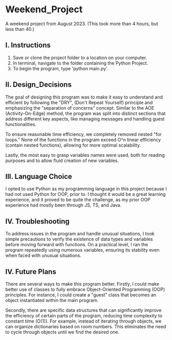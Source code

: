 # Weekend_Project
A weekend project from August 2023. (This took more than 4 hours, but less than 40.) 

## I. Instructions
1. Save or clone the project folder to a location on your computer.
2. In terminal, navigate to the folder containing the Python Project.
3. To begin the program, type 'python main.py'.

## II. Design_Decisions
The goal of designing this program was to make it easy to understand and efficient by following the "DRY",
(Don't Repeat Yourself) principle and emphasizing the "separation of concerns" concept. Similar to the 
AOE (Activity-On-Edge) method, the program was split into distinct sections that address different key 
aspects, like managing messages and handling guest functionalities.

To ensure reasonable time efficiency, we completely removed nested "for loops." None of the functions in 
the program exceed O^n linear efficiency (contain nested functions), allowing for more optimal scalability.

Lastly, the most easy to grasp variables names were used, both for reading purposes and to allow fluid creation 
of new variables.

## III. Language Choice
I opted to use Python as my programming language in this project because I had not used Python for OOP, prior to. 
I thought it would be a great learning experience, and it proved to be quite the challenge, as my prior OOP experience 
had mostly been through JS, TS, and Java. 

## IV. Troubleshooting
To address issues in the program and handle unusual situations, I took simple precautions to verify the existence
of data types and variables before moving forward with functions. On a practical level, I ran the program repeatedly
using numerous variables, ensuring its stability even when faced with unusual situations. 

## IV. Future Plans 
There are several ways to make this program better. Firstly, I could make better use of classes to fully embrace 
Object-Oriented Programming (OOP) principles. For instance, I could create a "guest" class that becomes an object 
instantiated within the main program. 

Secondly, there are specific data structures that can significantly improve the efficiency of certain parts of the program, 
reducing time complexity to constant time (O(1)). For example, instead of iterating through objects, we can organize 
dictionaries based on room numbers. This eliminates the need to cycle through objects until we find the desired one.